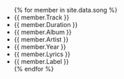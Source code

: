 <ul>
{% for member in site.data.song %}
  <li>{{ member.Track }}</li>
  <li>{{ member.Duration }}</li>
  <li>{{ member.Album }}</li>
  <li>{{ member.Artist }}</li>
  <li>{{ member.Year }}</li>
  <li>{{ member.Lyrics }}</li>
  <li>{{ member.Label }}</li>
{% endfor %}
</ul>
